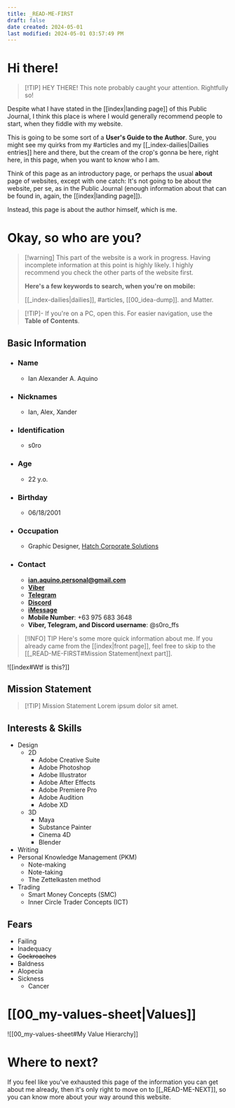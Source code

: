 ```yaml
---
title: _READ-ME-FIRST
draft: false
date created: 2024-05-01
last modified: 2024-05-01 03:57:49 PM
---
```


# Hi there!

>[!TIP] HEY THERE!
>This note probably caught your attention. Rightfully so!

Despite what I have stated in the [[index|landing page]] of this Public Journal, I think this place is where I would generally recommend people to start, when they fiddle with my website.

This is going to be some sort of a **User's Guide to the Author**. Sure, you might see my quirks from my #articles and my [[_index-dailies|Dailies entries]] here and there, but the cream of the crop's gonna be here, right here, in this page, when you want to know who I am.

Think of this page as an introductory page, or perhaps the usual **about** page of websites, except with one catch: It's not going to be about the website, per se, as in the Public Journal (enough information about that can be found in, again, the [[index|landing page]]). 

Instead, this page is about the author himself, which is me.

# Okay, so who are you?


> [!warning] This part of the website is a work in progress. 
> Having incomplete information at this point is highly likely. I highly recommend you check the other parts of the website first.
> 
> **Here's a few keywords to search, when you're on mobile:**
> 
> [[_index-dailies|dailies]], #articles, [[00_idea-dump]]. and Matter.

>[!TIP]- If you're on a PC, open this.
>For easier navigation, use the **Table of Contents**.

## Basic Information
- ### Name
	- Ian Alexander A. Aquino
- ### Nicknames
	- Ian, Alex, Xander
- ### Identification
	- s0ro
- ### Age
	- 22 y.o.
- ### Birthday 
	- 06/18/2001
- ### Occupation
	- Graphic Designer, [Hatch Corporate Solutions](https://www.instagram.com/hatch.solutions/?hl=en)
- ### Contact
	- **ian.aquino.personal@gmail.com**
	- [**Viber**](viber://chat?number=%2B639756833648)
	- [**Telegram**](https://telegram.me/soro_ffs)
	- [**Discord**](https://discord.com/channels/@me)
	- [**iMessage**](sms://09756833648)
	- **Mobile Number**: +63 975 683 3648
	- **Viber, Telegram, and Discord username**: @s0ro_ffs

>[!INFO] TIP
>Here's some more quick information about me. If you already came from the [[index|front page]], feel free to skip to the [[_READ-ME-FIRST#Mission Statement|next part]].


![[index#Wtf is this?]] 

## Mission Statement

>[!TIP] Mission Statement
> Lorem ipsum dolor sit amet.

## Interests & Skills
- Design
	- 2D
		- Adobe Creative Suite
		- Adobe Photoshop
		- Adobe Illustrator
		- Adobe After Effects
		- Adobe Premiere Pro
		- Adobe Audition
		- Adobe XD
	- 3D
		- Maya
		- Substance Painter
		- Cinema 4D
		- Blender
- Writing
- Personal Knowledge Management (PKM)
	- Note-making
	- Note-taking
	- The Zettelkasten method
- Trading
	- Smart Money Concepts (SMC)
	- Inner Circle Trader Concepts (ICT)
## Fears
- Failing
- Inadequacy
- ~~Cockroaches~~
- Baldness
- Alopecia
- Sickness
	- Cancer

# [[00_my-values-sheet|Values]]
 ![[00_my-values-sheet#My Value Hierarchy]]
# Where to next?
If you feel like you've exhausted this page of the information you can get about me already, then it's only right to move on to [[_READ-ME-NEXT]], so you can know more about your way around this website.
 
